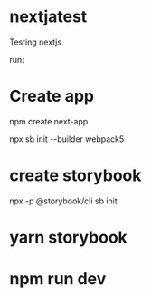 # nextjatest
Testing nextjs

run:

# Create app
npm create next-app

npx sb init --builder webpack5

# create storybook
npx -p @storybook/cli sb init

# yarn storybook
# npm run dev
